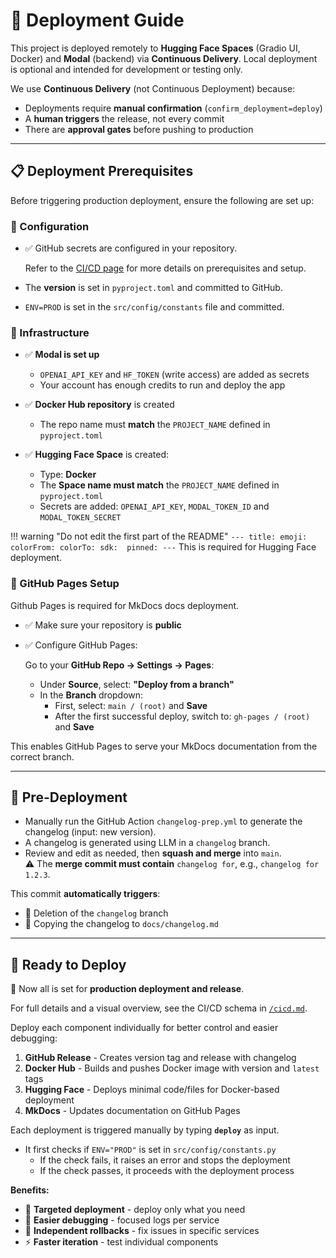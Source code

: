 # 🚀 Deployment Guide

This project is deployed remotely to **Hugging Face Spaces** (Gradio UI, Docker) and **Modal** (backend) via **Continuous Delivery**.
Local deployment is optional and intended for development or testing only.

We use **Continuous Delivery** (not Continuous Deployment) because:

- Deployments require **manual confirmation** (`confirm_deployment=deploy`)
- A **human triggers** the release, not every commit
- There are **approval gates** before pushing to production

---

## 📋 Deployment Prerequisites

Before triggering production deployment, ensure the following are set up:

### 📝 Configuration

- ✅ GitHub secrets are configured in your repository. 
    
    Refer to the [CI/CD page](cicd.md) for more details on prerequisites and setup.

- The **version** is set in `pyproject.toml` and committed to GitHub.
- `ENV=PROD` is set in the `src/config/constants` file and committed.


### 🧱 Infrastructure

- ✅ **Modal is set up**
    - `OPENAI_API_KEY` and `HF_TOKEN` (write access) are added as secrets
    - Your account has enough credits to run and deploy the app

- ✅ **Docker Hub repository** is created  
    - The repo name must **match** the `PROJECT_NAME` defined in `pyproject.toml`

- ✅ **Hugging Face Space** is created:
    - Type: **Docker**
    - The **Space name must match** the `PROJECT_NAME` defined in `pyproject.toml`
    - Secrets are added: `OPENAI_API_KEY`, `MODAL_TOKEN_ID` and `MODAL_TOKEN_SECRET`

!!! warning "Do not edit the first part of the README"
    ```
    ---
    title:
    emoji:
    colorFrom:
    colorTo:
    sdk: 
    pinned:
    ---
    ```
    This is required for Hugging Face deployment.


### 📁 GitHub Pages Setup

Github Pages is required for MkDocs docs deployment.

- ✅ Make sure your repository is **public**
- ✅ Configure GitHub Pages:

  Go to your **GitHub Repo → Settings → Pages**:

  - Under **Source**, select: **"Deploy from a branch"**
  - In the **Branch** dropdown:
    - First, select: `main / (root)` and  **Save**
    - After the first successful deploy, switch to: `gh-pages / (root)` and **Save**

This enables GitHub Pages to serve your MkDocs documentation from the correct branch.

---

## 🧾 Pre-Deployment

- Manually run the GitHub Action `changelog-prep.yml` to generate the changelog (input: new version).
- A changelog is generated using LLM in a `changelog` branch.
- Review and edit as needed, then **squash and merge** into `main`.  
  ⚠️ The **merge commit must contain** `changelog for`, e.g., `changelog for 1.2.3`.

This commit **automatically triggers**:

- 🧹 Deletion of the `changelog` branch  
- 📄 Copying the changelog to `docs/changelog.md`

---

## 🚀 Ready to Deploy

🔔 Now all is set for **production deployment and release**.

For full details and a visual overview, see the CI/CD schema in [`/cicd.md`](cicd.md).

Deploy each component individually for better control and easier debugging:

1. **GitHub Release** - Creates version tag and release with changelog
2. **Docker Hub** - Builds and pushes Docker image with version and `latest` tags  
3. **Hugging Face** - Deploys minimal code/files for Docker-based deployment
4. **MkDocs** - Updates documentation on GitHub Pages

Each deployment is triggered manually by typing **`deploy`** as input.

- It first checks if `ENV="PROD"` is set in `src/config/constants.py`
    - If the check fails, it raises an error and stops the deployment
    - If the check passes, it proceeds with the deployment process

**Benefits:**
- 🎯 **Targeted deployment** - deploy only what you need
- 🐛 **Easier debugging** - focused logs per service
- 🔄 **Independent rollbacks** - fix issues in specific services
- ⚡ **Faster iteration** - test individual components






